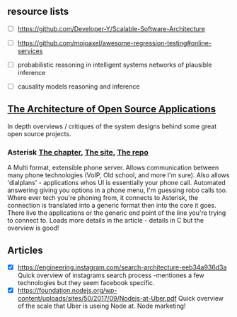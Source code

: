 ## resource lists

- [ ] https://github.com/Developer-Y/Scalable-Software-Architecture
- [ ] https://github.com/mojoaxel/awesome-regression-testing#online-services

- [ ] probabilistic reasoning in intelligent systems networks of plausible inference
- [ ] causality models reasoning and inference


## [The Architecture of Open Source Applications](http://aosabook.org/en/index.html)

In depth overviews / critiques of the system designs behind some great open source projects.

### Asterisk [The chapter](http://aosabook.org/en/asterisk.html), [The site](https://www.asterisk.org/), [The repo](https://github.com/asterisk/asterisk)

A Multi format, extensible phone server. Allows communication between many phone technologies (VoIP, Old school, and more I'm sure). Also allows 'dialplans' - applications whos UI is essentially your phone call. Automated answering giving you options in a phone menu, I'm guessing robo calls too. Where ever tech you're phoning from, it connects to Asterisk, the connection is translated into a generic format then into the core it goes. There live the applications or the generic end point of the line you're trying to connect to. Loads more details in the article - details in C but the overview is good!


## Articles

- [x] https://engineering.instagram.com/search-architecture-eeb34a936d3a Quick overview of instagrams search process -mentiones a few technologies but they seem facebook specific.
- [x] https://foundation.nodejs.org/wp-content/uploads/sites/50/2017/09/Nodejs-at-Uber.pdf Quick overview of the scale that Uber is useing Node at. Node marketing!
